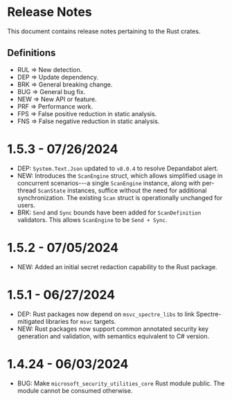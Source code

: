 # Release Notes
This document contains release notes pertaining to the Rust crates.

## Definitions

- RUL => New detection.
- DEP => Update dependency.
- BRK => General breaking change.
- BUG => General bug fix.
- NEW => New API or feature.
- PRF => Performance work.
- FPS => False positive reduction in static analysis.
- FNS => False negative reduction in static analysis.

# 1.5.3 - 07/26/2024
- DEP: `System.Text.Json` updated to `v8.0.4` to resolve Depandabot alert.
- NEW: Introduces the `ScanEngine` struct, which allows simplified usage in concurrent scenarios---a single `ScanEngine` instance, along with per-thread `ScanState` instances, suffice without the need for additional synchronization. The existing `Scan` struct is operationally unchanged for users.
- BRK: `Send` and `Sync` bounds have been added for `ScanDefinition` validators. This allows `ScanEngine` to be `Send + Sync`.

# 1.5.2 - 07/05/2024
- NEW: Added an initial secret redaction capability to the Rust package.

# 1.5.1 - 06/27/2024
- DEP: Rust packages now depend on `msvc_spectre_libs` to link Spectre-mitigated libraries for `msvc` targets.
- NEW: Rust packages now support common annotated security key generation and validation, with semantics equivalent to C# version.

# 1.4.24 - 06/03/2024
- BUG: Make `microsoft_security_utilities_core` Rust module public. The module cannot be consumed otherwise.

